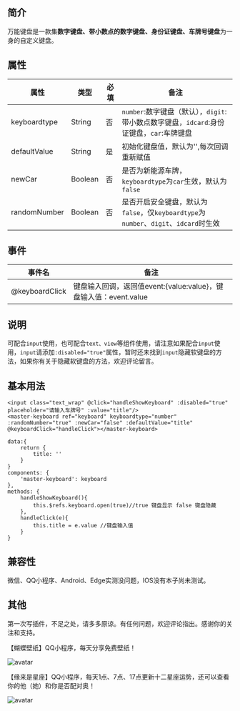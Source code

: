 ## 简介

万能键盘是一款集**数字键盘、带小数点的数字键盘、身份证键盘、车牌号键盘**为一身的自定义键盘。

## 属性

属性|类型|必填|备注
-|-|-|-
keyboardtype|String| 否| `number`:数字键盘（默认），`digit`:带小数点数字键盘，`idcard`:身份证键盘，`car`:车牌键盘
defaultValue |String | 是|初始化键盘值，默认为'',每次回调重新赋值
newCar | Boolean |否| 是否为新能源车牌，`keyboardtype`为`car`生效，默认为`false`
randomNumber | Boolean | 否 | 是否开启安全键盘，默认为`false`，仅`keyboardtype`为 `number`、`digit`、`idcard`时生效

## 事件

事件名| 备注
-|-
@keyboardClick | 键盘输入回调，返回值event:{value:value}，键盘输入值：event.value

## 说明

可配合`input`使用，也可配合`text、view`等组件使用，请注意如果配合`input`使用，`input`请添加`:disabled="true"`属性，暂时还未找到`input`隐藏软键盘的方法，如果你有关于隐藏软键盘的方法，欢迎评论留言。

## 基本用法
    <input class="text_wrap" @click="handleShowKeyboard" :disabled="true" placeholder="请输入车牌号" :value="title"/>
	<master-keyboard ref="keyboard" keyboardtype="number" :randomNumber="true" :newCar="false" :defaultValue="title" @keyboardClick="handleClick"></master-keyboard>

    data:{
        return {
			title: ''
		}
    }
	components: {
		'master-keyboard': keyboard
	},
    methods: {
		handleShowKeyboard(){
			this.$refs.keyboard.open(true)//true 键盘显示 false 键盘隐藏
		},
		handleClick(e){
			this.title = e.value //键盘输入值
		}
	}

## 兼容性

微信、QQ小程序、Android、Edge实测没问题，IOS没有本子尚未测试。


## 其他

第一次写插件，不足之处，请多多原谅。有任何问题，欢迎评论指出。感谢你的关注和支持。


【蝴蝶壁纸】QQ小程序，每天分享免费壁纸！

![avatar](https://vkceyugu.cdn.bspapp.com/VKCEYUGU-c4651ffd-8264-432b-af24-d142b3731b81/b78c6983-d943-460d-845d-906e98df5740.png)

【缘来是星座】QQ小程序，每天1点、7点、17点更新十二星座运势，还可以查看你的他（她）和你是否配对奥！

![avatar](https://vkceyugu.cdn.bspapp.com/VKCEYUGU-c4651ffd-8264-432b-af24-d142b3731b81/27938734-819b-4784-8214-29e56c005c65.png)

